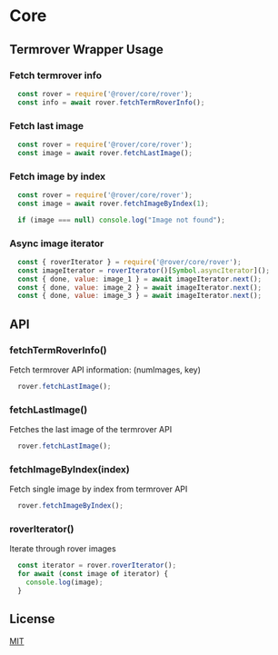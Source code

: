# Core

## Termrover Wrapper Usage

### Fetch termrover info 

```js
  const rover = require('@rover/core/rover');
  const info = await rover.fetchTermRoverInfo();
```

### Fetch last image

```js
  const rover = require('@rover/core/rover');
  const image = await rover.fetchLastImage();
```

### Fetch image by index 

```js
  const rover = require('@rover/core/rover');
  const image = await rover.fetchImageByIndex(1);

  if (image === null) console.log("Image not found");
```

### Async image iterator 

```js
  const { roverIterator } = require('@rover/core/rover');
  const imageIterator = roverIterator()[Symbol.asyncIterator]();
  const { done, value: image_1 } = await imageIterator.next();
  const { done, value: image_2 } = await imageIterator.next();
  const { done, value: image_3 } = await imageIterator.next();
```

## API

### fetchTermRoverInfo()
Fetch termrover API information: (numImages, key)
```js
  rover.fetchLastImage();
```

### fetchLastImage()
Fetches the last image of the termrover API
```js
  rover.fetchLastImage();
```

### fetchImageByIndex(index)
Fetch single image by index from termrover API
```js
  rover.fetchImageByIndex();
```

### roverIterator()
Iterate through rover images
```js
  const iterator = rover.roverIterator();
  for await (const image of iterator) {
    console.log(image);
  }
```

## License

[MIT](LICENSE)